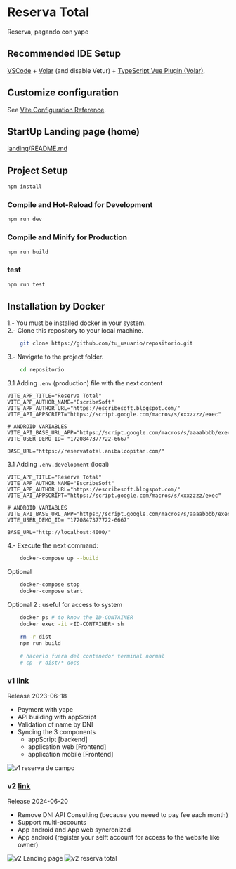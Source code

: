 # Reserva Total

Reserva, pagando con yape

## Recommended IDE Setup

[VSCode](https://code.visualstudio.com/) + [Volar](https://marketplace.visualstudio.com/items?itemName=Vue.volar) (and disable Vetur) + [TypeScript Vue Plugin (Volar)](https://marketplace.visualstudio.com/items?itemName=Vue.vscode-typescript-vue-plugin).

## Customize configuration

See [Vite Configuration Reference](https://vitejs.dev/config/).

## StartUp Landing page (home)

[landing/README.md](landing/README.md)


## Project Setup

```sh
npm install
```

### Compile and Hot-Reload for Development

```sh
npm run dev
```

### Compile and Minify for Production

```sh
npm run build
```

### test

```sh
npm run test
```

## Installation by Docker

1.- You must be installed docker in your system.  
2.- Clone this repository to your local machine.  

```bash
    git clone https://github.com/tu_usuario/repositorio.git
```

3.- Navigate to the project folder.

```bash
    cd repositorio
```

3.1 Adding `.env` (production) file with the next content

    VITE_APP_TITLE="Reserva Total"
    VITE_APP_AUTHOR_NAME="EscribeSoft"
    VITE_APP_AUTHOR_URL="https://escribesoft.blogspot.com/"
    VITE_API_APPSCRIPT="https://script.google.com/macros/s/xxxzzzz/exec"

    # ANDROID VARIABLES
    VITE_API_BASE_URL_APP="https://script.google.com/macros/s/aaaabbbb/exec"
    VITE_USER_DEMO_ID= "1720847377722-6667"

    BASE_URL="https://reservatotal.anibalcopitan.com/"

3.1 Adding `.env.development` (local) 

    VITE_APP_TITLE="Reserva Total"
    VITE_APP_AUTHOR_NAME="EscribeSoft"
    VITE_APP_AUTHOR_URL="https://escribesoft.blogspot.com/"
    VITE_API_APPSCRIPT="https://script.google.com/macros/s/xxxzzzz/exec"

    # ANDROID VARIABLES
    VITE_API_BASE_URL_APP="https://script.google.com/macros/s/aaaabbbb/exec"
    VITE_USER_DEMO_ID= "1720847377722-6667"

    BASE_URL="http://localhost:4000/"

4.- Execute the next command:

```bash
    docker-compose up --build
```

Optional

```bash
    docker-compose stop
    docker-compose start
```

Optional 2 : useful for access to system

```bash
    docker ps # to know the ID-CONTAINER
    docker exec -it <ID-CONTAINER> sh
    
    rm -r dist
    npm run build

    # hacerlo fuera del contenedor terminal normal
    # cp -r dist/* docs
````

### v1 [link](https://rentando.blogspot.com/)

Release 2023-06-18

* Payment with yape
* API building with appScript
* Validation of name by DNI
* Syncing the 3 components
  * appScript          [backend]
  * application web    [Frontend]
  * application mobile [Frontend]

![v1 reserva de campo](docs/README/v1-rentando.blogspot.com-iphone-se.png)


### v2 [link](https://reservatotal.blogspot.com/)

Release 2024-06-20

* Remove DNI API Consulting (because you neeed to pay fee each month)
* Support multi-accounts
* App android and App web syncronized
* App android (register your selft account for access to the website like owner)

![v2 Landing page](docs/README/Screenshot_20240809_002412.png)
![v2 reserva total](docs/README/Screenshot_20240805_052020-1.png)